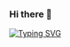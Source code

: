 ### Hi there 👋

[![Typing SVG](https://readme-typing-svg.demolab.com?font=Fira+Code&size=35&pause=1000&center=%E7%9C%9F&vCenter=%E7%9C%9F&repeat=%E7%9C%9F&width=700&height=120&lines=Welcome+to+my+Github's+homepage;%E6%AC%A2%E8%BF%8E%E6%9D%A5%E5%88%B0%E6%88%91%E7%9A%84Github%E4%B8%BB%E9%A1%B5)](https://git.io/typing-svg)

<!--
**Legenddog/legenddog** is a ✨ _special_ ✨ repository because its `README.md` (this file) appears on your GitHub profile.

Here are some ideas to get you started:

- 🔭 I’m currently working on ...
- 🌱 I’m currently learning ...
- 👯 I’m looking to collaborate on ...
- 🤔 I’m looking for help with ...
- 💬 Ask me about ...
- 📫 How to reach me: ...
- 😄 Pronouns: ...
- ⚡ Fun fact: ...
-->
